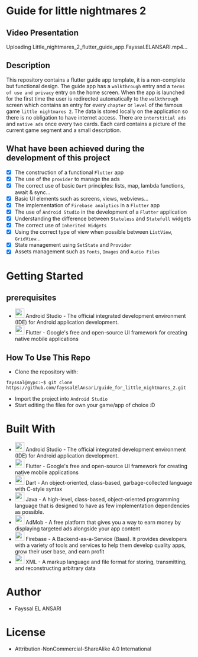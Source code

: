 # Guide for little nightmares 2
## Video Presentation
Uploading Little_nightmares_2_flutter_guide_app.Fayssal.ELANSARI.mp4…

## Description
This repository contains a flutter guide app template, it is a non-complete but functional design. The guide app has a `walkthrough` entry and a `terms of use and privacy` entry on the home screen. When the app is launched for the first time the user is redirected automatically to the `walkthrough` screen which contains an entry for every `chapter` or `level` of the famous game `little nightmares 2`. The data is stored locally on the application so there is no obligation to have internet access. There are `interstitial ads` and `native ads` once every two cards. Each card contains a picture of the current game segment and a small description.

## What have been achieved during the development of this project
* [x] The construction of a functional `Flutter` app
* [x] The use of the `provider` to manage the ads
* [x] The correct use of basic `Dart` principles: lists, map, lambda functions, await & sync...
* [x] Basic UI elements such as screens, views, webviews...
* [x] The implementation of `Firebase analytics` in a `Flutter` app
* [x] The use of `Android Studio` in the development of a `Flutter` application
* [x] Understanding the difference between `Stateless` and `Statefull` widgets
* [x] The correct use of `Inherited Widgets`
* [x] Using the correct type of view when possible between `ListView`, `GridView`...
* [x] State management using `SetState` and `Provider` 
* [x] Assets management such as `Fonts`, `Images` and `Audio Files` 

# Getting Started
## prerequisites
* <img src="https://upload.wikimedia.org/wikipedia/commons/thumb/e/e3/Android_Studio_Icon_%282014-2019%29.svg/1200px-Android_Studio_Icon_%282014-2019%29.svg.png" width="25">  Android Studio - The official integrated development environment (IDE) for Android application development.
* <img src="https://cdn.iconscout.com/icon/free/png-256/flutter-3629369-3032362.png" width="25">  Flutter - Google's free and open-source UI framework for creating native mobile applications

## How To Use This Repo
* Clone the repository with:
```console
fayssal@mypc:~$ git clone https://github.com/fayssalElAnsari/guide_for_little_nightmares_2.git
```
* Import the project into `Android Studio`
* Start editing the files for own your game/app of choice :D 

# Built With
* <img src="https://upload.wikimedia.org/wikipedia/commons/thumb/e/e3/Android_Studio_Icon_%282014-2019%29.svg/1200px-Android_Studio_Icon_%282014-2019%29.svg.png" width="25">  Android Studio - The official integrated development environment (IDE) for Android application development.
* <img src="https://cdn.iconscout.com/icon/free/png-256/flutter-3629369-3032362.png" width="25">  Flutter - Google's free and open-source UI framework for creating native mobile applications
* <img src="https://styles.redditmedia.com/t5_2sut9/styles/communityIcon_f1uukpexwpj11.jpg" width="25"> Dart - An object-oriented, class-based, garbage-collected language with C-style syntax
* <img src="https://images.vexels.com/media/users/3/166401/isolated/lists/b82aa7ac3f736dd78570dd3fa3fa9e24-java-programming-language-icon.png" width="25">  Java - A high-level, class-based, object-oriented programming language that is designed to have as few implementation dependencies as possible.
* <img src="https://iconape.com/wp-content/files/wa/374543/png/374543.png" width="25">  AdMob - A free platform that gives you a way to earn money by displaying targeted ads alongside your app content
* <img src="https://e7.pngegg.com/pngimages/119/167/png-clipart-firebase-cloud-messaging-google-developers-software-development-kit-google-angle-triangle-thumbnail.png" width="25">  Firebase - A Backend-as-a-Service (Baas). It provides developers with a variety of tools and services to help them develop quality apps, grow their user base, and earn profit
* <img src="https://cdn.iconscout.com/icon/free/png-256/xml-file-2330558-1950399.png" width="25">  XML - A markup language and file format for storing, transmitting, and reconstructing arbitrary data

# Author
* Fayssal EL ANSARI

# License
* Attribution-NonCommercial-ShareAlike 4.0 International
